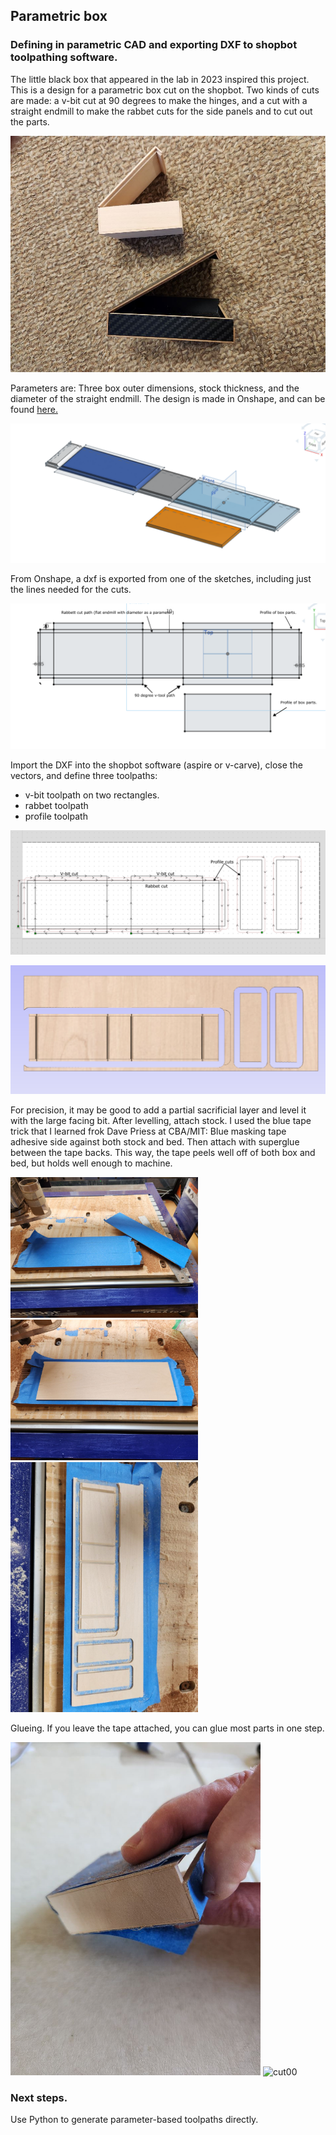 ## Parametric box

### Defining in parametric CAD and exporting DXF to shopbot toolpathing software.	

The little black box that appeared in the lab in 2023 inspired this project.  This is a design for a parametric box cut on the shopbot.  Two kinds of cuts are made:  a v-bit cut at 90 degrees to make the hinges, and a cut with a straight endmill to make the rabbet cuts for the side panels and to cut out the parts.

![first boxes](./img/boxes.jpg)

Parameters are:  Three box outer dimensions, stock thickness, and the diameter of the straight endmill.  The design is made in Onshape, and can be found [here.](https://cad.onshape.com/documents/c429adf695cccbb3df6ce57b/w/f26c7c8d38f2610c9769fc54/e/f1eba46c150b72f9fee9967c)

![Onshape bodies](./img/onshape_bodies.png)

From Onshape, a dxf is exported from one of the sketches, including just the lines needed for the cuts.  

![onshape_dxf](./img/onshape_dxf.png)

Import the DXF into the shopbot software (aspire or v-carve), close the vectors, and define three toolpaths:  
 - v-bit toolpath on two rectangles.
 - rabbet toolpath
 - profile toolpath		

![toolpaths](./img/toolpaths.png)

![preview](./img/preview.png)

For precision, it may be good to add a partial sacrificial layer and level it with the large facing bit.  After levelling, attach stock.  I used the blue tape trick that I learned frok Dave Priess at CBA/MIT:  Blue masking tape adhesive side against both stock and bed.  Then attach with superglue between the tape backs.  This way, the tape peels well off of both box and bed, but holds well enough to machine.

<img src="./img/cut00.jpg" alt="cut00" width="300" >  <img src="./img/cut01.jpg" alt="cut00" width="300" >  <img src="./img/cut02.jpg" alt="cut00" width="300" >



Glueing.  If you leave the tape attached, you can glue most parts in one step.

<img src="./img/box_assembly00.jpg" alt="cut00" width="400" >  <img src="./img/box_assembly01" alt="cut00" width="400" >





### Next steps.

Use Python to generate parameter-based toolpaths directly.



